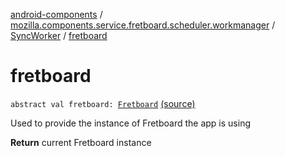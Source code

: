 [android-components](../../index.md) / [mozilla.components.service.fretboard.scheduler.workmanager](../index.md) / [SyncWorker](index.md) / [fretboard](./fretboard.md)

# fretboard

`abstract val fretboard: `[`Fretboard`](../../mozilla.components.service.fretboard/-fretboard/index.md) [(source)](https://github.com/mozilla-mobile/android-components/blob/master/components/service/fretboard/src/main/java/mozilla/components/service/fretboard/scheduler/workmanager/SyncWorker.kt#L23)

Used to provide the instance of Fretboard
the app is using

**Return**
current Fretboard instance

